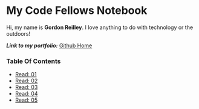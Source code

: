 # My Code Fellows Notebook

Hi, my name is **Gordon Reilley**. I love anything to do with technology or the outdoors!

***Link to my portfolio:*** [Github Home](https://github.com/Gordon-Reilley)

### Table Of Contents

- [Read: 01](102/Markdown-Guide.md)
- [Read: 02](102/The-Coders-Computer.md)
- [Read: 03](102/Revisions-and-the-Cloud.md)
- [Read: 04](102/Structure-Web-Pages-HTML.md)
- [Read: 05](102/Design-Web-Pages-CSS.md)
